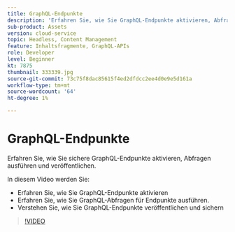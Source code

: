 ```yaml
---
title: GraphQL-Endpunkte
description: 'Erfahren Sie, wie Sie GraphQL-Endpunkte aktivieren, Abfragen ausführen und veröffentlichen und schützen können. '
sub-product: Assets
version: cloud-service
topic: Headless, Content Management
feature: Inhaltsfragmente, GraphQL-APIs
role: Developer
level: Beginner
kt: 7875
thumbnail: 333339.jpg
source-git-commit: 73c75f8dac85615f4ed2dfdcc2ee4d0e9e5d161a
workflow-type: tm+mt
source-wordcount: '64'
ht-degree: 1%

---
```



# GraphQL-Endpunkte

Erfahren Sie, wie Sie sichere GraphQL-Endpunkte aktivieren, Abfragen ausführen und veröffentlichen.

In diesem Video werden Sie:

+ Erfahren Sie, wie Sie GraphQL-Endpunkte aktivieren
+ Erfahren Sie, wie Sie GraphQL-Abfragen für Endpunkte ausführen.
+ Verstehen Sie, wie Sie GraphQL-Endpunkte veröffentlichen und sichern

>[!VIDEO](https://video.tv.adobe.com/v/333339/?quality=12&learn=on)
